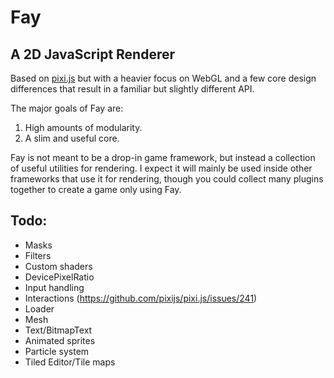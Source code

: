 # Fay

## A 2D JavaScript Renderer

Based on [pixi.js](https://github.com/pixijs/pixi.js) but with a heavier focus on WebGL
and a few core design differences that result in a familiar but slightly different API.

The major goals of Fay are:

1. High amounts of modularity.
2. A slim and useful core.

Fay is not meant to be a drop-in game framework, but instead a collection of useful utilities
for rendering. I expect it will mainly be used inside other frameworks that use it for rendering,
though you could collect many plugins together to create a game only using Fay.

## Todo:

- Masks
- Filters
- Custom shaders
- DevicePixelRatio
- Input handling
- Interactions (https://github.com/pixijs/pixi.js/issues/241)
- Loader
- Mesh
- Text/BitmapText
- Animated sprites
- Particle system
- Tiled Editor/Tile maps

[mini-signals]: https://github.com/Hypercubed/mini-signals
[ee3]: https://github.com/primus/eventemitter3
[event-tests]: https://github.com/Hypercubed/EventsSpeedTests
